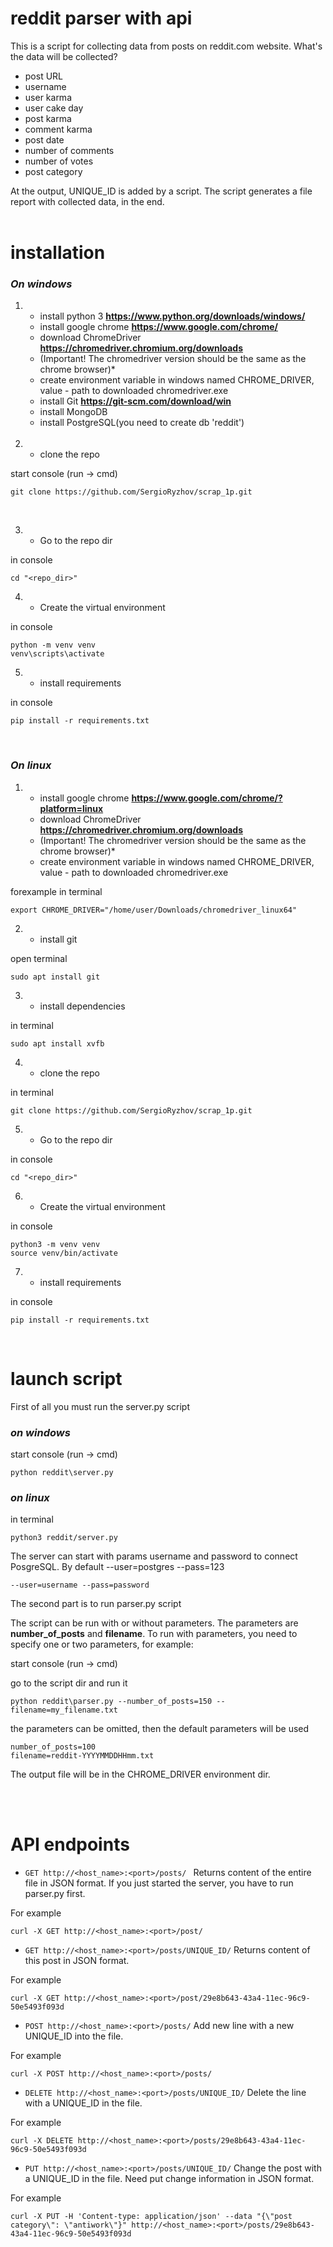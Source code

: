 # reddit parser with api

This is a script for collecting data from posts on reddit.com website.
What's the data will be collected?
* post URL
* username
* user karma
* user cake day
* post karma
* comment karma
* post date
* number of comments
* number of votes
* post category

At the output, UNIQUE_ID is added by a script.
The script generates a file report with collected data, in the end.
<br><br>

# installation

### *On windows*
1.
    * install python 3 **https://www.python.org/downloads/windows/**
    * install google chrome **https://www.google.com/chrome/**
    * download ChromeDriver **https://chromedriver.chromium.org/downloads**
    * (Important! The chromedriver version should be the same as the chrome browser)*
    * create environment variable in windows named CHROME_DRIVER, value - path to downloaded chromedriver.exe
    * install Git **https://git-scm.com/download/win**
    * install MongoDB
    * install PostgreSQL(you need to create db 'reddit')
<br><br>

2.  * clone the repo

start console (run -> cmd)

    git clone https://github.com/SergioRyzhov/scrap_1p.git
<br>

3. * Go to the repo dir

in console

    cd "<repo_dir>"

4.  * Create the virtual environment

in console

    python -m venv venv
    venv\scripts\activate

5.  * install requirements

in console
    
    pip install -r requirements.txt
<br>

### *On linux*

1.
    * install google chrome **https://www.google.com/chrome/?platform=linux**
    * download ChromeDriver **https://chromedriver.chromium.org/downloads**
    * (Important! The chromedriver version should be the same as the chrome browser)*
    * create environment variable in windows named CHROME_DRIVER, value - path to downloaded chromedriver.exe

forexample in terminal

    export CHROME_DRIVER="/home/user/Downloads/chromedriver_linux64"


2.  * install git

open terminal

    sudo apt install git

3.  * install dependencies

in terminal

    sudo apt install xvfb

4.  * clone the repo

in terminal

    git clone https://github.com/SergioRyzhov/scrap_1p.git

5. * Go to the repo dir

in console

    cd "<repo_dir>"

6.  * Create the virtual environment

in console

    python3 -m venv venv
    source venv/bin/activate

7.  * install requirements

in console
    
    pip install -r requirements.txt
<br>

# launch script


First of all you must run the server.py script

### *on windows*

start console (run -> cmd)

    python reddit\server.py

### *on linux*

in terminal

    python3 reddit/server.py

The server can start with params username and password to connect PosgreSQL. By default --user=postgres --pass=123

    --user=username --pass=password

The second part is to run parser.py script

The script can be run with or without parameters.
The parameters are **number_of_posts** and **filename**.
To run with parameters, you need to specify one or two parameters,
for example:

start console (run -> cmd)

go to the script dir and run it

    python reddit\parser.py --number_of_posts=150 --filename=my_filename.txt

the parameters can be omitted, then the default parameters will be used

    number_of_posts=100
    filename=reddit-YYYYMMDDHHmm.txt

The output file will be in the CHROME_DRIVER environment dir.

<br><br>

# API endpoints

* `GET http://<host_name>:<port>/posts/ `
Returns content of the entire file in JSON format. If you just started the server, you have to run parser.py first.

For example

    curl -X GET http://<host_name>:<port>/post/


* `GET http://<host_name>:<port>/posts/UNIQUE_ID/`
Returns content of this post in JSON format.

For example

    curl -X GET http://<host_name>:<port>/post/29e8b643-43a4-11ec-96c9-50e5493f093d

* `POST http://<host_name>:<port>/posts/`
Add new line with a new UNIQUE_ID into the file.

For example

    curl -X POST http://<host_name>:<port>/posts/

* `DELETE http://<host_name>:<port>/posts/UNIQUE_ID/`
Delete the line with a UNIQUE_ID in the file.

For example

    curl -X DELETE http://<host_name>:<port>/posts/29e8b643-43a4-11ec-96c9-50e5493f093d

* `PUT http://<host_name>:<port>/posts/UNIQUE_ID/`
Change the post with a UNIQUE_ID in the file. Need put change information in JSON format.

For example

    curl -X PUT -H 'Content-type: application/json' --data "{\"post category\": \"antiwork\"}" http://<host_name>:<port>/posts/29e8b643-43a4-11ec-96c9-50e5493f093d